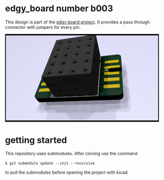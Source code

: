 # edgy_board number b003
This design is part of the [edgy board project](https://github.com/skunkforce/edgy_boards). It provides a pass through connector with jumpers for every pin. 

![](/board/board.png)

# getting started
This repository uses submodules. After cloning use the command 

```$ git submodule update --init --recursive```

to pull the submodules before opening the project with kicad. 



